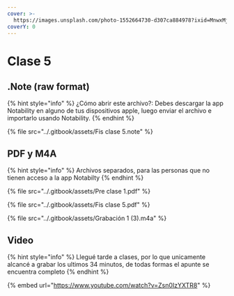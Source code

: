 ```yaml
---
cover: >-
  https://images.unsplash.com/photo-1552664730-d307ca884978?ixid=MnwxMjA3fDB8MHxwaG90by1wYWdlfHx8fGVufDB8fHx8&ixlib=rb-1.2.1&auto=format&fit=crop&w=2970&q=80
coverY: 0
---
```


# Clase 5

## .Note (raw format)

{% hint style="info" %}
¿Cómo abrir este archivo?: Debes descargar la app Notability en alguno de tus dispositivos apple, luego enviar el archivo e importarlo usando Notability.
{% endhint %}

{% file src="../.gitbook/assets/Fis clase 5.note" %}

## PDF y M4A

{% hint style="info" %}
Archivos separados, para las personas que no tienen acceso a la app Notabilty
{% endhint %}

{% file src="../.gitbook/assets/Pre clase 1.pdf" %}

{% file src="../.gitbook/assets/Fis clase 5.pdf" %}

{% file src="../.gitbook/assets/Grabación 1 (3).m4a" %}

## Video

{% hint style="info" %}
Llegué tarde a clases, por lo que unicamente alcancé a grabar los ultimos 34 minutos, de todas formas el apunte se encuentra completo
{% endhint %}

{% embed url="https://www.youtube.com/watch?v=Zsn0IzYXTR8" %}

